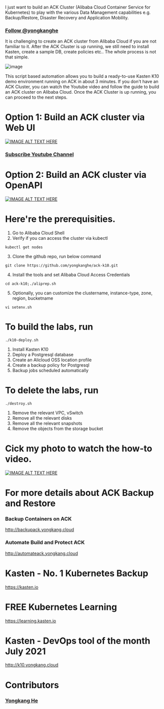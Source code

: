I just want to build an ACK Cluster (Alibaba Cloud Container Service for Kubernetes) to play with the various Data Management capabilities e.g. Backup/Restore, Disaster Recovery and Application Mobility. 

### <a href="https://twitter.com/yongkanghe?ref_src=twsrc%5Etfw" class="twitter-follow-button" data-size="large" data-show-screen-name="false" data-show-count="false">Follow @yongkanghe</a>

It is challenging to create an ACK cluster from Alibaba Cloud if you are not familiar to it. After the ACK Cluster is up running, we still need to install Kasten, create a sample DB, create policies etc.. The whole process is not that simple.

![image](https://pbs.twimg.com/media/FHLSGL8VEAAUrZQ?format=png&name=900x900)

This script based automation allows you to build a ready-to-use Kasten K10 demo environment running on ACK in about 3 minutes. If you don't have an ACK Cluster, you can watch the Youtube video and follow the guide to build an ACK cluster on Alibaba Cloud. Once the ACK Cluster is up running, you can proceed to the next steps. 

# Option 1: Build an ACK cluster via Web UI
[![IMAGE ALT TEXT HERE](https://img.youtube.com/vi/JLdc4D9kAss/0.jpg)](https://www.youtube.com/watch?v=JLdc4D9kAss)

### [Subscribe Youtube Channel](https://www.youtube.com/channel/UCm-sw1b23K-scoVSCDo30YQ?sub_confirmation=1)

# Option 2: Build an ACK cluster via OpenAPI
[![IMAGE ALT TEXT HERE](https://img.youtube.com/vi/eXjTSDmgcUE/0.jpg)](https://www.youtube.com/watch?v=eXjTSDmgcUE)

# Here're the prerequisities. 

1. Go to Alibaba Cloud Shell
2. Verify if you can access the cluster via kubectl
````
kubectl get nodes
````
3. Clone the github repo, run below command
````
git clone https://github.com/yongkanghe/ack-k10.git
````
4. Install the tools and set Alibaba Cloud Access Credentials
````
cd ack-k10;./aliprep.sh
````
5. Optionally, you can customize the clustername, instance-type, zone, region, bucketname
````
vi setenv.sh
````
# To build the labs, run 
````
./k10-deploy.sh
````
1. Install Kasten K10
2. Deploy a Postgresql database
3. Create an Alicloud OSS location profile
4. Create a backup policy for Postgresql
5. Backup jobs scheduled automatically

# To delete the labs, run 
````
./destroy.sh
````
1. Remove the relevant VPC, vSwitch
2. Remove all the relevant disks
3. Remove all the relevant snapshots
4. Remove the objects from the storage bucket

# Cick my photo to watch the how-to video.
[![IMAGE ALT TEXT HERE](https://img.youtube.com/vi/clGcZbdaQPE/0.jpg)](https://www.youtube.com/watch?v=clGcZbdaQPE)

# For more details about ACK Backup and Restore
### Backup Containers on ACK  
http://backupack.yongkang.cloud

### Automate Build and Protect ACK
http://automateack.yongkang.cloud 

# Kasten - No. 1 Kubernetes Backup
https://kasten.io 

# FREE Kubernetes Learning
https://learning.kasten.io 

# Kasten - DevOps tool of the month July 2021
http://k10.yongkang.cloud

# Contributors

### [Yongkang He](http://yongkang.cloud)
